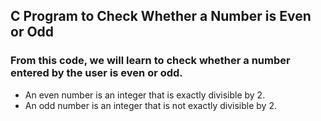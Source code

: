## C Program to Check Whether a Number is Even or Odd
### From this code, we will learn to check whether a number entered by the user is even or odd.

- An even number is an integer that is exactly divisible by 2.
- An odd number is an integer that is not exactly divisible by 2.

